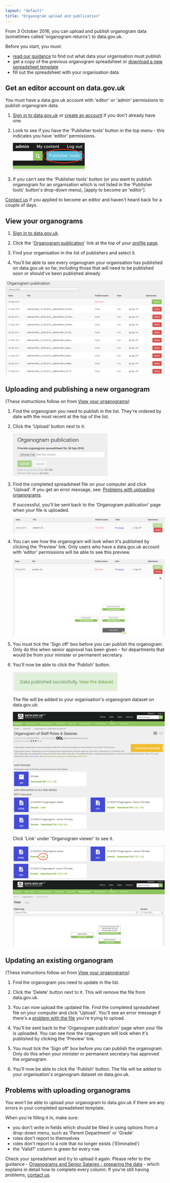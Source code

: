```yaml
---
layout: "default"
title: "Organogram upload and publication"
---
```


From 3 October 2016, you can upload and publish organogram data (sometimes called 'organogram returns') to data.gov.uk.

Before you start, you must:

* [read our guidance](https://data.gov.uk/publisher-files/organogram_docs/OrganogramsPreparingTheDataGuidanceSeptember2016.pdf) to find out what data your organisation must publish
* get a copy of the previous organogram spreadsheet or [download a new spreadsheet template](https://data.gov.uk/publisher-files/organogram_docs/Blank_Organogram_Template_latest.xls)
* fill out the spreadsheet with your organisation data

## Get an editor account on data.gov.uk

You must have a data.gov.uk account with 'editor' or 'admin' permissions to publish organogram data.

1. [Sign in to data.gov.uk](https://data.gov.uk/user) or [create an account](becoming_an_editor_or_admin.html#getting-an-account) if you don't already have one.

2. Look to see if you have the 'Publisher tools' button in the top menu - this indicates you have 'editor' permissions.

   ![organogram diagram](images/publisher_tools_button.png)

3. If you can't see the 'Publisher tools' button (or you want to publish organogram for an organisation which is not listed in the 'Publisher tools' button's drop-down menu), [apply to become an 'editor'].

[Contact us](http://data.gov.uk/contact) if you applied to become an editor and haven't heard back for a couple of days.


## View your organograms

1. [Sign in to data.gov.uk](https://data.gov.uk/user).

2. Click the '[Organogram publication](https://data.gov.uk/organogram/manage)' link at the top of your [profile page](https://data.gov.uk/user).

3. Find your organisation in the list of publishers and select it.

4. You'll be able to see every organogram your organisation has published on data.gov.uk so far, including those that will need to be published soon or should've been published already

![organogram publication page](images/organogram_publication.png)


## Uploading and publishing a new organogram

(These instructions follow on from [View your organograms](#view-your-organograms))

1. Find the organogram you need to publish in the list. They're ordered by date with the most recent at the top of the list.

2. Click the 'Upload' button next to it.

   ![organogram upload](images/organogram_upload.png)

3. Find the completed spreadsheet file on your computer and click 'Upload'. If you get an error message, see: [Problems with uploading organograms](#problems-with-uploading-organograms).

   If successful, you'll be sent back to the 'Organogram publication' page when your file is uploaded.

   ![organogram upload](images/organogram_uploaded.png)

4. You can see how the organogram will look when it's published by clicking the 'Preview' link. Only users who have a data.gov.uk account with 'editor' permissions will be able to see this preview.

   ![organogram preview](images/organogram_preview.png)

5. You must tick the 'Sign off' box before you can publish the organogram. Only do this when senior approval has been given - for departments that would be from your minister or permanent secretary.

6. You'll now be able to click the 'Publish' button.

   ![organogram published](images/organogram_published.png)

   The file will be added to your organisation's organogram dataset on data.gov.uk:

   ![organogram dataset](images/organogram_dataset.png)

   Click 'Link' under 'Organogram viewer' to see it.

   ![organogram diagram link](images/organogram_diagram_link.png)
   ![organogram diagram](images/organogram_diagram.png)

## Updating an existing organogram

(These instructions follow on from [View your organograms](#view-your-organograms))

1. Find the organogram you need to update in the list.

2. Click the 'Delete' button next to it. This will remove the file from data.gov.uk.

3. You can now upload the updated file. Find the completed spreadsheet file on your computer and click 'Upload'. You'll see an error message if there's a [problem with the file](#problems-with-uploading-organograms) you're trying to upload.

4. You'll be sent back to the 'Organogram publication' page when your file is uploaded. You can see how the organogram will look when it's published by clicking the 'Preview' link.

5. You must tick the 'Sign off' box before you can publish the organogram. Only do this when your minister or permanent secretary has approved the organogram.

6. You'll now be able to click the 'Publish' button. The file will be added to your organisation's organogram dataset on data.gov.uk.


## Problems with uploading organograms

You won't be able to upload your organogram to data.gov.uk if there are any errors in your completed spreadsheet template.

When you're filling it in, make sure:

- you don't write in fields which should be filled in using options from a drop-down menu, such as 'Parent Department' or 'Grade'
- roles don't report to themselves
- roles don't report to a role that no longer exists ('Eliminated')
- the 'Valid?' column is green for every row

Check your spreadsheet and try to upload it again. Please refer to the guidance - [Organograms and Senior Salaries - preparing the data](https://data.gov.uk/publisher-files/organogram_docs/OrganogramsPreparingTheDataGuidanceSeptember2016.pdf) - which explains in detail how to complete every column. If you're still having problems, [contact us](http://data.gov.uk/contact).
